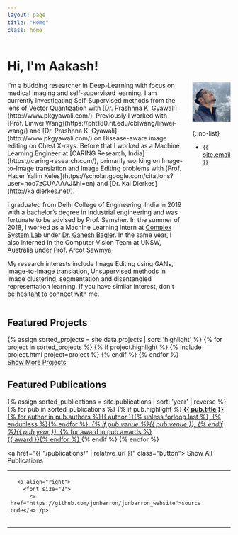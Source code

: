 ```yaml
---
layout: page
title: "Home"
class: home
---
```


# Hi, I'm Aakash!

<div class="columns" markdown="1">

<div class="intro" markdown="1">
I'm a budding researcher in Deep-Learning with focus on medical imaging and self-supervised learning. I am currently investigating Self-Supervised methods from the lens of Vector Quantization with [Dr. Prashnna K. Gyawali](http://www.pkgyawali.com/). Previously I worked with [Prof. Linwei Wang](https://pht180.rit.edu/cblwang/linwei-wang/) and [Dr. Prashnna K. Gyawali](http://www.pkgyawali.com/) on Disease-aware image editing on Chest X-rays. Before that I worked as a Machine Learning Engineer at [CARING Research, India](https://caring-research.com/), primarily working on Image-to-Image translation and Image Editing problems with [Prof. Hacer Yalim Keles](https://scholar.google.com/citations?user=noo7zCUAAAAJ&hl=en) and [Dr. Kai Dierkes](http://kaidierkes.net/).

I graduated from Delhi College of Engineering, India in 2019 with a bachelor’s degree in Industrial engineering and was fortunate to be advised by Prof. Samsher. In the summer of 2018, I worked as a Machine Learning intern at [Complex System Lab](https://cosylab.iiitd.edu.in/) under [Dr. Ganesh Bagler](https://scholar.google.co.in/citations?hl=en&user=qyth_0QAAAAJ&view_op=list_works&sortby=pubdate). In the same year, I also interned in the Computer Vision Team at UNSW, Australia under [Prof. Arcot Sawmya](https://www.cse.unsw.edu.au/~sowmya/)

My research interests include Image Editing using GANs, Image-to-Image translation, Unsupervised methods in image clustering, segmentation and disentangled representation learning. If you have similar interest, don't be hesitant to connect with me. 
</div>

<div class="me" markdown="1">
<picture>
  <source srcset='/images/aakash_440.webp' type='image/webp' />
  <img
    src='/images/aakash_440.jpg'
    alt='Aakash Saboo'>
</picture>

{:.no-list}
* <a href="mailto:{{ site.email }}">{{ site.email }}</a>
</div>

</div>


## Featured Projects

<div class="featured-projects">
  {% assign sorted_projects = site.data.projects | sort: 'highlight' %}
  {% for project in sorted_projects %}
    {% if project.highlight %}
      {% include project.html project=project %}
    {% endif %}
  {% endfor %}
</div>
<a href="{{ "/projects/" | relative_url }}" class="button">
  <i class="fas fa-chevron-circle-right"></i>
  Show More Projects
</a>

## Featured Publications

<div class="featured-publications">
  {% assign sorted_publications = site.publications | sort: 'year' | reverse %}
  {% for pub in sorted_publications %}
    {% if pub.highlight %}
      <a href="{{ pub.pdf }}" class="publication">
        <strong>{{ pub.title }}</strong>
        <span class="authors">{% for author in pub.authors %}{{ author }}{% unless forloop.last %}, {% endunless %}{% endfor %}</span>.
        <i>{% if pub.venue %}{{ pub.venue }}, {% endif %}{{ pub.year }}</i>.
        {% for award in pub.awards %}<br/><span class="award"><i class="fas fa-{% if award == "Best Paper Award" %}trophy{% else %}award{% endif %}" aria-hidden="true"></i> {{ award }}</span>{% endfor %}
      </a>
    {% endif %}
  {% endfor %}
</div>

<a href="{{ "/publications/" | relative_url }}" class="button">
  <i class="fas fa-chevron-circle-right"></i>
  Show All Publications
</a>


<table width="100%" align="center" border="0" cellspacing="0" cellpadding="20">
  <tr>
    <td width="100%" valign="middle">
     <table style="width:100%;border:0px;border-spacing:0px;border-collapse:separate;margin-right:auto;margin-left:auto;"><tbody>
    <tr>

      <p align="right">
        <font size="2">
          <a href="https://github.com/jonbarron/jonbarron_website">source code</a> /p>
<script type="text/javascript" id="clustrmaps" src="//clustrmaps.com/map_v2.js?d=FjqctmDvHyc-xjFkkaWKoFCLrG4-wwKerC2J7vK-UH8&cl=ffffff&w=a"></script>

